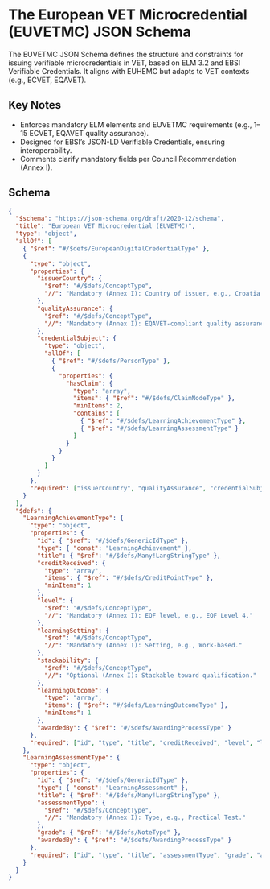 # The European VET Microcredential (EUVETMC) JSON Schema

The EUVETMC JSON Schema defines the structure and constraints for issuing verifiable microcredentials in VET, based on ELM 3.2 and EBSI Verifiable Credentials. It aligns with EUHEMC but adapts to VET contexts (e.g., ECVET, EQAVET).

## Key Notes
- Enforces mandatory ELM elements and EUVETMC requirements (e.g., 1–15 ECVET, EQAVET quality assurance).
- Designed for EBSI’s JSON-LD Verifiable Credentials, ensuring interoperability.
- Comments clarify mandatory fields per Council Recommendation (Annex I).

## Schema

```json
{
  "$schema": "https://json-schema.org/draft/2020-12/schema",
  "title": "European VET Microcredential (EUVETMC)",
  "type": "object",
  "allOf": [
    { "$ref": "#/$defs/EuropeanDigitalCredentialType" },
    {
      "type": "object",
      "properties": {
        "issuerCountry": {
          "$ref": "#/$defs/ConceptType",
          "//": "Mandatory (Annex I): Country of issuer, e.g., Croatia."
        },
        "qualityAssurance": {
          "$ref": "#/$defs/ConceptType",
          "//": "Mandatory (Annex I): EQAVET-compliant quality assurance."
        },
        "credentialSubject": {
          "type": "object",
          "allOf": [
            { "$ref": "#/$defs/PersonType" },
            {
              "properties": {
                "hasClaim": {
                  "type": "array",
                  "items": { "$ref": "#/$defs/ClaimNodeType" },
                  "minItems": 2,
                  "contains": [
                    { "$ref": "#/$defs/LearningAchievementType" },
                    { "$ref": "#/$defs/LearningAssessmentType" }
                  ]
                }
              }
            }
          ]
        }
      },
      "required": ["issuerCountry", "qualityAssurance", "credentialSubject"]
    }
  ],
  "$defs": {
    "LearningAchievementType": {
      "type": "object",
      "properties": {
        "id": { "$ref": "#/$defs/GenericIdType" },
        "type": { "const": "LearningAchievement" },
        "title": { "$ref": "#/$defs/Many!LangStringType" },
        "creditReceived": {
          "type": "array",
          "items": { "$ref": "#/$defs/CreditPointType" },
          "minItems": 1
        },
        "level": {
          "$ref": "#/$defs/ConceptType",
          "//": "Mandatory (Annex I): EQF level, e.g., EQF Level 4."
        },
        "learningSetting": {
          "$ref": "#/$defs/ConceptType",
          "//": "Mandatory (Annex I): Setting, e.g., Work-based."
        },
        "stackability": {
          "$ref": "#/$defs/ConceptType",
          "//": "Optional (Annex I): Stackable toward qualification."
        },
        "learningOutcome": {
          "type": "array",
          "items": { "$ref": "#/$defs/LearningOutcomeType" },
          "minItems": 1
        },
        "awardedBy": { "$ref": "#/$defs/AwardingProcessType" }
      },
      "required": ["id", "type", "title", "creditReceived", "level", "learningSetting", "learningOutcome", "awardedBy"]
    },
    "LearningAssessmentType": {
      "type": "object",
      "properties": {
        "id": { "$ref": "#/$defs/GenericIdType" },
        "type": { "const": "LearningAssessment" },
        "title": { "$ref": "#/$defs/Many!LangStringType" },
        "assessmentType": {
          "$ref": "#/$defs/ConceptType",
          "//": "Mandatory (Annex I): Type, e.g., Practical Test."
        },
        "grade": { "$ref": "#/$defs/NoteType" },
        "awardedBy": { "$ref": "#/$defs/AwardingProcessType" }
      },
      "required": ["id", "type", "title", "assessmentType", "grade", "awardedBy"]
    }
  }
}
```